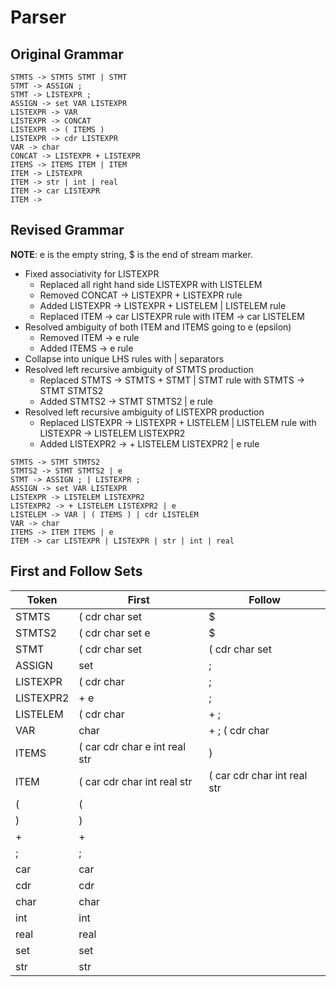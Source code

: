 Parser
===

Original Grammar
---

```
STMTS -> STMTS STMT | STMT
STMT -> ASSIGN ;
STMT -> LISTEXPR ;
ASSIGN -> set VAR LISTEXPR
LISTEXPR -> VAR
LISTEXPR -> CONCAT
LISTEXPR -> ( ITEMS )
LISTEXPR -> cdr LISTEXPR
VAR -> char
CONCAT -> LISTEXPR + LISTEXPR
ITEMS -> ITEMS ITEM | ITEM
ITEM -> LISTEXPR
ITEM -> str | int | real
ITEM -> car LISTEXPR
ITEM ->
```

Revised Grammar
---

__NOTE__: e is the empty string, $ is the end of stream marker.

- Fixed associativity for LISTEXPR
  - Replaced all right hand side LISTEXPR with LISTELEM 
  - Removed CONCAT -> LISTEXPR + LISTEXPR rule
  - Added LISTEXPR -> LISTEXPR + LISTELEM | LISTELEM rule
  - Replaced ITEM -> car LISTEXPR rule with ITEM -> car LISTELEM
- Resolved ambiguity of both ITEM and ITEMS going to e (epsilon)
  - Removed ITEM -> e rule
  - Added ITEMS -> e rule
- Collapse into unique LHS rules with | separators
- Resolved left recursive ambiguity of STMTS production
  - Replaced STMTS -> STMTS + STMT | STMT rule with STMTS -> STMT STMTS2
  - Added STMTS2 -> STMT STMTS2 | e rule
- Resolved left recursive ambiguity of LISTEXPR production
  - Replaced LISTEXPR -> LISTEXPR + LISTELEM | LISTELEM rule with
    LISTEXPR -> LISTELEM LISTEXPR2
  - Added LISTEXPR2 -> + LISTELEM LISTEXPR2 | e rule

```
STMTS -> STMT STMTS2
STMTS2 -> STMT STMTS2 | e
STMT -> ASSIGN ; | LISTEXPR ;
ASSIGN -> set VAR LISTEXPR
LISTEXPR -> LISTELEM LISTEXPR2
LISTEXPR2 -> + LISTELEM LISTEXPR2 | e
LISTELEM -> VAR | ( ITEMS ) | cdr LISTELEM
VAR -> char
ITEMS -> ITEM ITEMS | e
ITEM -> car LISTEXPR | LISTEXPR | str | int | real
```

First and Follow Sets
---

| Token     | First                         | Follow                      |
|-----------|-------------------------------|-----------------------------|
| STMTS     | ( cdr char set                | $                           |
| STMTS2    | ( cdr char set e              | $                           |
| STMT      | ( cdr char set                | ( cdr char set              |
| ASSIGN    | set                           | ;                           |
| LISTEXPR  | ( cdr char                    | ;                           |
| LISTEXPR2 | + e                           | ;                           |
| LISTELEM  | ( cdr char                    | + ;                         |
| VAR       | char                          | + ; ( cdr char              |
| ITEMS     | ( car cdr char e int real str | )                           |
| ITEM      | ( car cdr char int real str   | ( car cdr char int real str |
| (         | (                             |                             |
| )         | )                             |                             |
| +         | +                             |                             |
| ;         | ;                             |                             |
| car       | car                           |                             |
| cdr       | cdr                           |                             |
| char      | char                          |                             |
| int       | int                           |                             |
| real      | real                          |                             |
| set       | set                           |                             |
| str       | str                           |                             |
